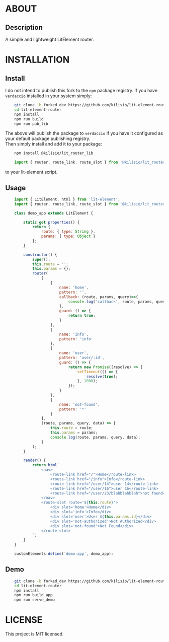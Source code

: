 
# ABOUT

<!-- ## Homepage -->


## Description
A simple and lightweight LitElement router.

<!-- ## Features -->


<!-- ## Core Dependancies -->


<!-- ## Inspirations -->


<!-- ## Screen Shots -->


# INSTALLATION


<!-- ## Prerequisites -->


## Install
I do not intend to publish this fork to the `npm` package registry. If you have `verdaccio` installed in your system simply:

```bash
    git clone -b forked_dev https://github.com/kilisio/lit-element-router.git
    cd lit-element-router
    npm install
    npm run build
    npm run pub_lib
```

The above will publish the package to `verdaccio` if you have it configured as your default package publishing registry.  
Then simply install and add it to your package:

```bash
    npm install @kilisio/lit_router_lib
```

```javascript
    import { router, route_link, route_slot } from '@kilisio/lit_router_lib';
```

to your lit-element script.

## Usage
```javascript
    import { LitElement, html } from 'lit-element';
    import { router, route_link, route_slot } from '@kilisio/lit_router_lib';

    class demo_app extends LitElement {

        static get properties() {
            return {
                route: { type: String },
                params: { type: Object }
            };
        }

        constructor() {
            super();
            this.route = '';
            this.params = {};
            router(
                [
                    {
                        name: 'home',
                        pattern: '',
                        callback: (route, params, query)=>{ 
                            console.log('callback', route, params, query);
                        },
                        guard: () => { 
                            return true; 
                        }
                    }, 
                    {
                        name: 'info',
                        pattern: 'info'
                    }, 
                    {
                        name: 'user',
                        pattern: 'user/:id',
                        guard: () => {
                            return new Promise((resolve) => {
                                setTimeout(() => {
                                    resolve(true);
                                }, 1000);
                            });
                        }
                    }, 
                    {
                        name: 'not-found',
                        pattern: '*'
                    }
                ], 
                (route, params, query, data) => {
                    this.route = route;
                    this.params = params;
                    console.log(route, params, query, data);
                }
            );
        }

        render() {
            return html`
                <nav>
                    <route-link href="/">Home</route-link>
                    <route-link href="/info">Info</route-link>
                    <route-link href="/user/14">user 14</route-link>
                    <route-link href="/user/16">user 16</route-link>
                    <route-link href="/user/23/blahblahblah">not found</route-link>
                </nav>
                <route-slot route='${this.route}'>
                    <div slot='home'>Home</div>
                    <div slot='info'>Info</div>
                    <div slot='user'>User ${this.params.id}</div>
                    <div slot='not-authorized'>Not Authorized</div>
                    <div slot='not-found'>Not Found</div>
                </route-slot>
            `;
        }
    }

    customElements.define('demo-app', demo_app);
```

## Demo

```bash
    git clone -b forked_dev https://github.com/kilisio/lit-element-router.git
    cd lit-element-router
    npm install
    npm run build_app
    npm run serve_demo
```

<!-- # DOCUMENTATION -->


<!-- # CONTRIBUTION -->


<!-- ## Features, Issues and Fixes -->


<!-- ## Author -->


<!-- ## Contributors -->


<!-- ## Backers -->


<!-- ## Sponsors -->


<!-- # ATTRIBUTION -->


<!-- # SUPPORT -->


# LICENSE
This project is MIT licensed.


